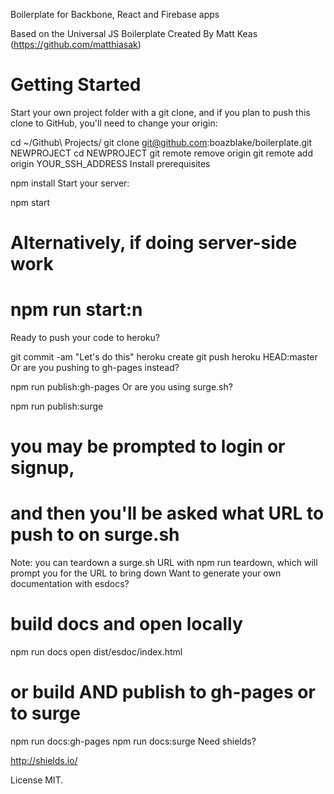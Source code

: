 Boilerplate for Backbone, React and Firebase apps

Based on the Universal JS Boilerplate Created By Matt Keas (https://github.com/matthiasak)


# Getting Started
Start your own project folder with a git clone, and if you plan to push this clone to GitHub, you'll need to change your origin:

cd ~/Github\ Projects/
git clone git@github.com:boazblake/boilerplate.git NEWPROJECT
cd NEWPROJECT
git remote remove origin
git remote add origin YOUR_SSH_ADDRESS
Install prerequisites

npm install
Start your server:

npm start

# Alternatively, if doing server-side work
# npm run start:n
Ready to push your code to heroku?

git commit -am "Let's do this"
heroku create <my app name>
git push heroku HEAD:master
Or are you pushing to gh-pages instead?

npm run publish:gh-pages
Or are you using surge.sh?

npm run publish:surge
# you may be prompted to login or signup,
# and then you'll be asked what URL to push to on surge.sh
Note: you can teardown a surge.sh URL with npm run teardown, which will prompt you for the URL to bring down
Want to generate your own documentation with esdocs?

# build docs and open locally
npm run docs
open dist/esdoc/index.html
# or build AND publish to gh-pages or to surge
npm run docs:gh-pages
npm run docs:surge
Need shields?

http://shields.io/

License
MIT.